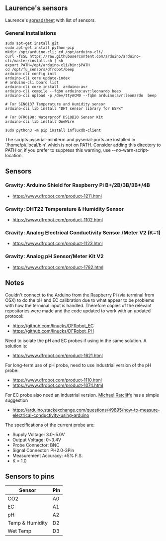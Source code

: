 ## Laurence's sensors
Laurence's [spreadsheet](https://docs.google.com/spreadsheets/d/1RAleg7ZHxuUZmmoM4lozdfwikm91hurRqoSRQPs-0vs/edit#gid=290336845) with list of sensors.

### General installations
```
sudo apt-get install git
sudo apt-get install python-pip
mkdir /opt/arduino-cli; cd /opt/arduino-cli/
curl -fsSL https://raw.githubusercontent.com/arduino/arduino-cli/master/install.sh | sh
export PATH=/opt/arduino-cli/bin:$PATH
cd /opt/fu_sensors/dfrobot/beep
arduino-cli config init
arduino-cli core update-index
# arduino-cli board list
arduino-cli core install  arduino:avr
arduino-cli compile --fqbn arduino:avr:leonardo beeo
arduino-cli upload -p /dev/ttyACM0 --fqbn arduino:avr:leonardo  beep

# For SEN0137 Temperature and Humidity sensor
arduino-cli lib install "DHT sensor library for ESPx"

# For DFR0198: Waterproof DS18B20 Sensor Kit
arduino-cli lib install OneWire

sudo python3 -m pip install influxdb-client

```

The scripts pyserial-miniterm and pyserial-ports are installed in '/home/pi/.local/bin' which is not on PATH.
Consider adding this directory to PATH or, if you prefer to suppress this warning, use --no-warn-script-location.

## Sensors
### Gravity: Arduino Shield for Raspberry Pi B+/2B/3B/3B+/4B
* https://www.dfrobot.com/product-1211.html


### Gravity: DHT22 Temperature & Humidity Sensor
* https://www.dfrobot.com/product-1102.html

### Gravity: Analog Electrical Conductivity Sensor /Meter V2 (K=1)
* https://www.dfrobot.com/product-1123.html

### Gravity: Analog pH Sensor/Meter Kit V2
* https://www.dfrobot.com/product-1782.html

## Notes
Couldn't connect to the Arduino from the Raspberry Pi (via terminal from OSX) to do the pH and EC calibration due to what appear to be problems with how the terminal input is handled. Therefore copies of the relevant repositories were made and the code updated to work with an updated protocol:
* https://github.com/linucks/DFRobot_EC
* https://github.com/linucks/DFRobot_PH

Need to isolate the pH and EC probes if using in the same solution. A solution is:
* https://www.dfrobot.com/product-1621.html

For long-term use of pH probe, need to use industrial version of the pH probe:
* https://www.dfrobot.com/product-1110.html
* https://www.dfrobot.com/product-1074.html

For EC probe also need an industrial version. [Michael Ratcliffe](http://www.michaelratcliffe.com/) has a simple suggestion
* https://arduino.stackexchange.com/questions/49895/how-to-measure-electrical-conductivity-using-arduino

The specifications of the current probe are:
* Supply Voltage: 3.0~5.0V
* Output Voltage: 0~3.4V
* Probe Connector: BNC
* Signal Connector: PH2.0-3Pin
* Measurement Accuracy: ±5% F.S.
* K = 1.0

## Sensors to pins
|Sensor|Pin|
|---|---|
|CO2|A0|
|EC|A1|
|pH|A2|
|Temp & Humidity|D2|
|Wet Temp|D3|
